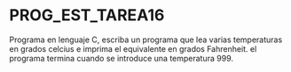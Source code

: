 # PROG_EST_TAREA16
Programa en lenguaje C, escriba un programa que lea varias temperaturas en grados celcius e imprima el equivalente en grados Fahrenheit. el programa termina cuando se introduce una temperatura 999.
